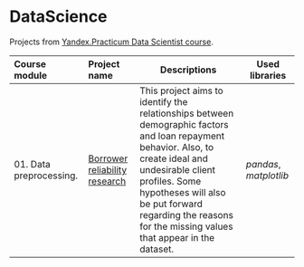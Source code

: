 # DataScience
Projects from [Yandex.Practicum Data Scientist course](practicum.yandex.ru/data-scientist-plus/). 

| Course module | Project name | Descriptions | Used libraries | 
|:--------------|:-------------|--------------|----------------|
|01. Data preprocessing.|[Borrower reliability research](https://github.com/maximdubrovskiy/DataScience/tree/main/1-borrower-reliability-research)|This project aims to identify the relationships between demographic factors and loan repayment behavior. Also, to create ideal and undesirable client profiles. Some hypotheses will also be put forward regarding the reasons for the missing values that appear in the dataset.|*pandas*, *matplotlib* |